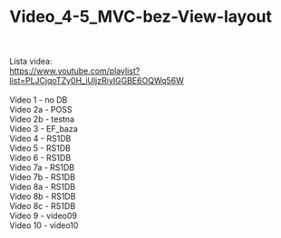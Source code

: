 # Video_4-5_MVC-bez-View-layout
<br/><br/>
Lista videa:
<br/>
https://www.youtube.com/playlist?list=PLJCjqoTZy0H_iUljzRiyIGGBE6OQWq56W
<br/>
<br/>
Video 1 - no DB<br/>
Video 2a - POSS<br/>
Video 2b - testna<br/>
Video 3 - EF_baza<br/>
Video 4 - RS1DB<br/>
Video 5 - RS1DB<br/>
Video 6 - RS1DB<br/>
Video 7a - RS1DB<br/>
Video 7b - RS1DB<br/>
Video 8a - RS1DB<br/>
Video 8b - RS1DB<br/>
Video 8c - RS1DB<br/>
Video 9 - video09<br/>
Video 10 - video10<br/>
